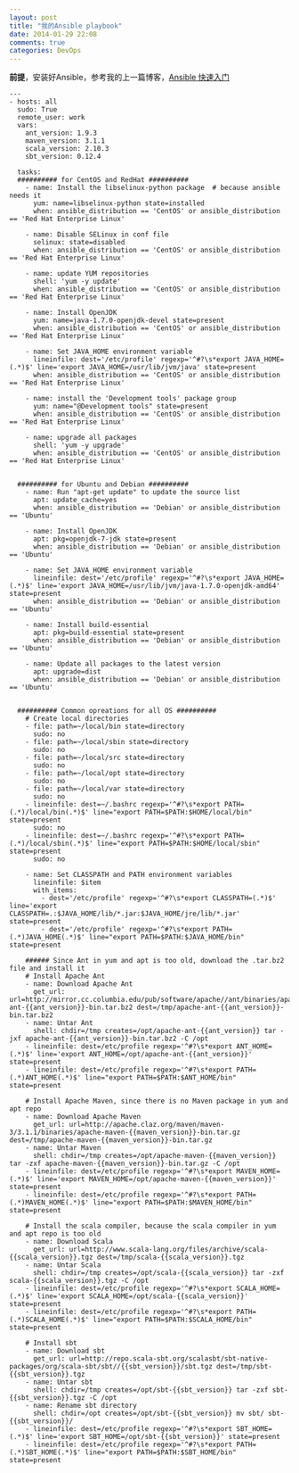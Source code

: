 ```yaml
---
layout: post
title: "我的Ansible playbook"
date: 2014-01-29 22:08
comments: true
categories: DevOps
---
```


**前提**，安装好Ansible，参考我的上一篇博客，[Ansible 快速入门](http://www.yanjiuyanjiu.com/blog/20140127)

    ---
    - hosts: all
      sudo: True
      remote_user: work
      vars:
        ant_version: 1.9.3
        maven_version: 3.1.1
        scala_version: 2.10.3
        sbt_version: 0.12.4
    
      tasks:
      ########## for CentOS and RedHat ##########
        - name: Install the libselinux-python package  # because ansible needs it
          yum: name=libselinux-python state=installed
          when: ansible_distribution == 'CentOS' or ansible_distribution == 'Red Hat Enterprise Linux'
    
        - name: Disable SELinux in conf file
          selinux: state=disabled
          when: ansible_distribution == 'CentOS' or ansible_distribution == 'Red Hat Enterprise Linux'
    
        - name: update YUM repositories
          shell: 'yum -y update'
          when: ansible_distribution == 'CentOS' or ansible_distribution == 'Red Hat Enterprise Linux'
    
        - name: Install OpenJDK
          yum: name=java-1.7.0-openjdk-devel state=present
          when: ansible_distribution == 'CentOS' or ansible_distribution == 'Red Hat Enterprise Linux'
    
        - name: Set JAVA_HOME environment variable
          lineinfile: dest='/etc/profile' regexp='^#?\s*export JAVA_HOME=(.*)$' line='export JAVA_HOME=/usr/lib/jvm/java' state=present
          when: ansible_distribution == 'CentOS' or ansible_distribution == 'Red Hat Enterprise Linux'
    
        - name: install the 'Development tools' package group
          yum: name="@Development tools" state=present
          when: ansible_distribution == 'CentOS' or ansible_distribution == 'Red Hat Enterprise Linux'
    
        - name: upgrade all packages
          shell: 'yum -y upgrade'
          when: ansible_distribution == 'CentOS' or ansible_distribution == 'Red Hat Enterprise Linux'
    
    
      ########## for Ubuntu and Debian ##########
        - name: Run "apt-get update" to update the source list
          apt: update_cache=yes
          when: ansible_distribution == 'Debian' or ansible_distribution == 'Ubuntu'
    
        - name: Install OpenJDK
          apt: pkg=openjdk-7-jdk state=present
          when: ansible_distribution == 'Debian' or ansible_distribution == 'Ubuntu'
    
        - name: Set JAVA_HOME environment variable
          lineinfile: dest='/etc/profile' regexp='^#?\s*export JAVA_HOME=(.*)$' line='export JAVA_HOME=/usr/lib/jvm/java-1.7.0-openjdk-amd64' state=present
          when: ansible_distribution == 'Debian' or ansible_distribution == 'Ubuntu'
    
        - name: Install build-essential
          apt: pkg=build-essential state=present
          when: ansible_distribution == 'Debian' or ansible_distribution == 'Ubuntu'
    
        - name: Update all packages to the latest version
          apt: upgrade=dist
          when: ansible_distribution == 'Debian' or ansible_distribution == 'Ubuntu'
    
    
      ########## Common opreations for all OS ##########
        # Create local directories
        - file: path=~/local/bin state=directory
          sudo: no
        - file: path=~/local/sbin state=directory
          sudo: no
        - file: path=~/local/src state=directory
          sudo: no
        - file: path=~/local/opt state=directory
          sudo: no
        - file: path=~/local/var state=directory
          sudo: no
        - lineinfile: dest=~/.bashrc regexp='^#?\s*export PATH=(.*)/local/bin(.*)$' line="export PATH=$PATH:$HOME/local/bin" state=present
          sudo: no
        - lineinfile: dest=~/.bashrc regexp='^#?\s*export PATH=(.*)/local/sbin(.*)$' line="export PATH=$PATH:$HOME/local/sbin" state=present
          sudo: no
    
        - name: Set CLASSPATH and PATH environment variables
          lineinfile: $item
          with_items:
            - dest='/etc/profile' regexp='^#?\s*export CLASSPATH=(.*)$' line='export CLASSPATH=.:$JAVA_HOME/lib/*.jar:$JAVA_HOME/jre/lib/*.jar' state=present
            - dest='/etc/profile' regexp='^#?\s*export PATH=(.*)JAVA_HOME(.*)$' line="export PATH=$PATH:$JAVA_HOME/bin" state=present
    
        ###### Since Ant in yum and apt is too old, download the .tar.bz2 file and install it
        # Install Apache Ant
        - name: Download Apache Ant
          get_url: url=http://mirror.cc.columbia.edu/pub/software/apache//ant/binaries/apache-ant-{{ant_version}}-bin.tar.bz2 dest=/tmp/apache-ant-{{ant_version}}-bin.tar.bz2
        - name: Untar Ant
          shell: chdir=/tmp creates=/opt/apache-ant-{{ant_version}} tar -jxf apache-ant-{{ant_version}}-bin.tar.bz2 -C /opt
        - lineinfile: dest=/etc/profile regexp='^#?\s*export ANT_HOME=(.*)$' line='export ANT_HOME=/opt/apache-ant-{{ant_version}}' state=present
        - lineinfile: dest=/etc/profile regexp='^#?\s*export PATH=(.*)ANT_HOME(.*)$' line="export PATH=$PATH:$ANT_HOME/bin" state=present
    
        # Install Apache Maven, since there is no Maven package in yum and apt repo
        - name: Download Apache Maven
          get_url: url=http://apache.claz.org/maven/maven-3/3.1.1/binaries/apache-maven-{{maven_version}}-bin.tar.gz dest=/tmp/apache-maven-{{maven_version}}-bin.tar.gz
        - name: Untar Maven
          shell: chdir=/tmp creates=/opt/apache-maven-{{maven_version}} tar -zxf apache-maven-{{maven_version}}-bin.tar.gz -C /opt
        - lineinfile: dest=/etc/profile regexp='^#?\s*export MAVEN_HOME=(.*)$' line='export MAVEN_HOME=/opt/apache-maven-{{maven_version}}' state=present
        - lineinfile: dest=/etc/profile regexp='^#?\s*export PATH=(.*)MAVEN_HOME(.*)$' line="export PATH=$PATH:$MAVEN_HOME/bin" state=present
    
        # Install the scala compiler, because the scala compiler in yum and apt repo is too old
        - name: Download Scala
          get_url: url=http://www.scala-lang.org/files/archive/scala-{{scala_version}}.tgz dest=/tmp/scala-{{scala_version}}.tgz
        - name: Untar Scala
          shell: chdir=/tmp creates=/opt/scala-{{scala_version}} tar -zxf scala-{{scala_version}}.tgz -C /opt
        - lineinfile: dest=/etc/profile regexp='^#?\s*export SCALA_HOME=(.*)$' line='export SCALA_HOME=/opt/scala-{{scala_version}}' state=present
        - lineinfile: dest=/etc/profile regexp='^#?\s*export PATH=(.*)SCALA_HOME(.*)$' line="export PATH=$PATH:$SCALA_HOME/bin" state=present
    
        # Install sbt
        - name: Download sbt
          get_url: url=http://repo.scala-sbt.org/scalasbt/sbt-native-packages/org/scala-sbt/sbt//{{sbt_version}}/sbt.tgz dest=/tmp/sbt-{{sbt_version}}.tgz
        - name: Untar sbt
          shell: chdir=/tmp creates=/opt/sbt-{{sbt_version}} tar -zxf sbt-{{sbt_version}}.tgz -C /opt
        - name: Rename sbt directory
          shell: chdir=/opt creates=/opt/sbt-{{sbt_version}} mv sbt/ sbt-{{sbt_version}}/
        - lineinfile: dest=/etc/profile regexp='^#?\s*export SBT_HOME=(.*)$' line='export SBT_HOME=/opt/sbt-{{sbt_version}}' state=present
        - lineinfile: dest=/etc/profile regexp='^#?\s*export PATH=(.*)SBT_HOME(.*)$' line="export PATH=$PATH:$SBT_HOME/bin" state=present

